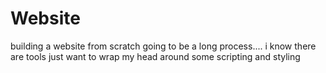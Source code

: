 # Website
building a website from scratch going to be a long process.... i know there are tools just want to wrap my head around some scripting and styling
